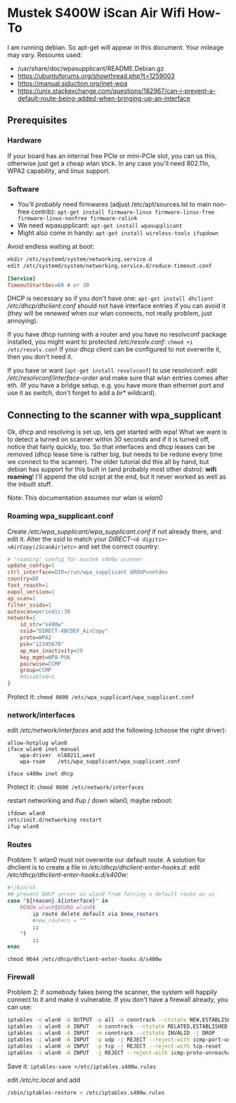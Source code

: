 # Mustek S400W iScan Air Wifi How-To

I am running debian. So apt-get will appear in this document. Your mileage may vary.
Resoures used:
- /usr/share/doc/wpasupplicant/README.Debian.gz
- https://ubuntuforums.org/showthread.php?t=1259003
- https://manual.siduction.org/inet-wpa
- https://unix.stackexchange.com/questions/182967/can-i-prevent-a-default-route-being-added-when-bringing-up-an-interface

## Prerequisites

### Hardware

If your board has an internal free PCIe or mini-PCIe slot, you can us this, otherwise just get a cheap wlan stick.
In any case you'll need 802.11n, WPA2 capability, and linux support.

### Software

- You'll probably need firmwares (adjust /etc/apt/sources.lst to main non-free contrib):
	`apt-get install firmware-linux firmware-linux-free firmware-linux-nonfree firmware-ralink`
- We need wpasupplicant:
	`apt-get install wpasupplicant`
- Might also come in handy:
	`apt-get install wireless-tools ifupdown`

Avoid endless waiting at boot:
```sh
mkdir /etc/systemd/system/networking.service.d
edit /etc/systemd/system/networking.service.d/reduce-timeout.conf
```

```ini
[Service]
TimeoutStartSec=60 # or 30
```

DHCP is necessary so if you don't have one: `apt-get install dhclient`
*/etc/dhcp/dhclient.conf* should not have interface entries if you can avoid it
(they will be renewed when our wlan connects, not really problem, just annoying).


If you have dhcp running with a router and you have no resolvconf package installed, you might want to protected
*/etc/resolv.conf*: `chmod +i /etc/resolv.conf`
If your dhcp client can be configured to not overwrite it, then you don't need it.

If you have or want (`apt-get install resolvconf`) to use resolvconf:
edit */etc/resolvconf/interface-order* and make sure that wlan entries comes after eth.
(If you have a bridge setup, e.g. you have more than ethernet port and use it as switch, don't forget to add a _br*_ wildcard).

## Connecting to the scanner with wpa_supplicant

Ok, dhcp and resolving is set up, lets get started with wpa!
What we want is to detect a turned on scanner within 30 seconds and if it is turned off, notice that fairly quickly, too.
So that interfaces and dhcp leases can be removed (dhcp lease time is rather big, but needs to be redone every time
we connect to the scanner). The older tutorial did this all by hand, but debian has support for this built in
(and probably most other distro): **wifi roaming**!
I'll append the old script at the end, but it never worked as well as the inbuilt stuff.

Note: This documentation assumes our wlan is *wlan0*

### Roaming wpa_supplicant.conf

Create */etc/wpa_supplicant/wpa_supplicant.conf* if not already there, and edit it.
Alter the ssid to match your *DIRECT-`<6 digits>`-`<AirCopy|iScanAir|etc>`* and set the correct country:
```ini
# "roaming" config for mustek s400w scanner
update_config=1
ctrl_interface=DIR=/run/wpa_supplicant GROUP=netdev
country=DE
fast_reauth=1
eapol_version=1
ap_scan=1
filter_ssids=1
autoscan=periodic:30
network={
	id_str="s400w"
	ssid="DIRECT-ABCDEF_AirCopy"
	proto=WPA2
	psk="12345678"
	ap_max_inactivity=20
	key_mgmt=WPA-PSK
	pairwise=CCMP
	group=CCMP
	#disabled=1
}
```

Protect it: `chmod 0600 /etc/wpa_supplicant/wpa_supplicant.conf`

### network/interfaces

edit */etc/network/interfaces* and add the following (choose the right driver):
```
allow-hotplug wlan0
iface wlan0 inet manual
	wpa-driver  nl80211,wext
	wpa-roam    /etc/wpa_supplicant/wpa_supplicant.conf

iface s400w inet dhcp
```

Protect it: `chmod 0600 /etc/network/interfaces`

restart networking and ifup / down wlan0, maybe reboot:
```sh
ifdown wlan0
/etc/init.d/networking restart
ifup wlan0
```


### Routes

Problem 1: *wlan0* must not overwrite our default route.
A solution for dhclient is to create a file in */etc/dhcp/dhclient-enter-hooks.d*:
edit */etc/dhcp/dhclient-enter-hooks.d/s400w*:
```sh
#!/bin/sh
## prevent DHCP server on wlan0 from forcing a default route on us
case "${reason}.${interface}" in
	RENEW.wlan0|BOUND.wlan0)
		ip route delete default via $new_routers
		#new_routers = ""
		;;
	*)
		;;
esac
```

`chmod 0644 /etc/dhcp/dhclient-enter-hooks.d/s400w`


### Firewall

Problem 2: if somebody fakes being the scanner, the system will happily connect to it and make it vulnerable.
If you don't have a firewall already, you can use:
```sh
iptables -o wlan0 -A OUTPUT -p all -m conntrack --ctstate NEW,ESTABLISHED -j ACCEPT
iptables -i wlan0 -A INPUT  -m conntrack --ctstate RELATED,ESTABLISHED -j ACCEPT
iptables -i wlan0 -A INPUT  -m conntrack --ctstate INVALID -j DROP
iptables -i wlan0 -A INPUT  -p udp -j REJECT --reject-with icmp-port-unreachable
iptables -i wlan0 -A INPUT  -p tcp -j REJECT --reject-with tcp-reset
iptables -i wlan0 -A INPUT  -j REJECT --reject-with icmp-proto-unreachable
```

Save it: `iptables-save >/etc/iptables.s400w.rules`

edit */etc/rc.local* and add
```sh
/sbin/iptables-restore < /etc/iptables.s400w.rules
```

